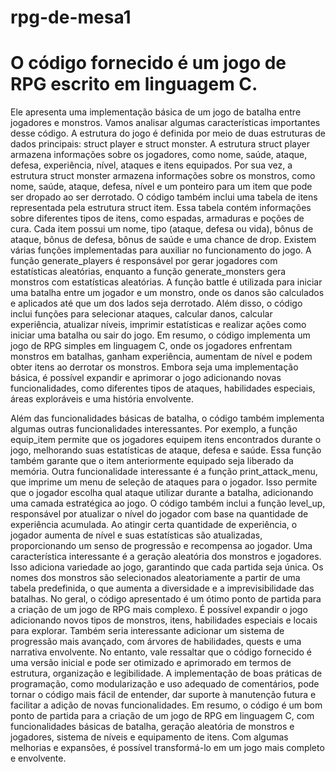 # rpg-de-mesa1
# O código fornecido é um jogo de RPG escrito em linguagem C.
Ele apresenta uma implementação básica de um jogo de batalha entre jogadores e monstros. Vamos analisar algumas características importantes desse código.
A estrutura do jogo é definida por meio de duas estruturas de dados principais: struct player e struct monster.
A estrutura struct player armazena informações sobre os jogadores, como nome, saúde, ataque, defesa, experiência, nível, ataques e itens equipados. Por sua vez, a estrutura struct monster armazena informações sobre os monstros, como nome, saúde, ataque, defesa, nível e um ponteiro para um item que pode ser dropado ao ser derrotado.
O código também inclui uma tabela de itens representada pela estrutura struct item.
Essa tabela contém informações sobre diferentes tipos de itens, como espadas, armaduras e poções de cura.
Cada item possui um nome, tipo (ataque, defesa ou vida), bônus de ataque, bônus de defesa, bônus de saúde e uma chance de drop.
Existem várias funções implementadas para auxiliar no funcionamento do jogo. A função generate_players é responsável por gerar jogadores com estatísticas aleatórias, enquanto a função generate_monsters gera monstros com estatísticas aleatórias. A função battle é utilizada para iniciar uma batalha entre um jogador e um monstro, onde os danos são calculados e aplicados até que um dos lados seja derrotado.
Além disso, o código inclui funções para selecionar ataques, calcular danos, calcular experiência, atualizar níveis, imprimir estatísticas e realizar ações como iniciar uma batalha ou sair do jogo.
Em resumo, o código implementa um jogo de RPG simples em linguagem C, onde os jogadores enfrentam monstros em batalhas, ganham experiência, aumentam de nível e podem obter itens ao derrotar os monstros. Embora seja uma implementação básica, é possível expandir e aprimorar o jogo adicionando novas funcionalidades, como diferentes tipos de ataques, habilidades especiais, áreas exploráveis e uma história envolvente.

Além das funcionalidades básicas de batalha, o código também implementa algumas outras funcionalidades interessantes. Por exemplo, a função equip_item permite que os jogadores equipem itens encontrados durante o jogo, melhorando suas estatísticas de ataque, defesa e saúde. Essa função também garante que o item anteriormente equipado seja liberado da memória.
Outra funcionalidade interessante é a função print_attack_menu, que imprime um menu de seleção de ataques para o jogador. Isso permite que o jogador escolha qual ataque utilizar durante a batalha, adicionando uma camada estratégica ao jogo.
O código também inclui a função level_up, responsável por atualizar o nível do jogador com base na quantidade de experiência acumulada. Ao atingir certa quantidade de experiência, o jogador aumenta de nível e suas estatísticas são atualizadas, proporcionando um senso de progressão e recompensa ao jogador.
Uma característica interessante é a geração aleatória dos monstros e jogadores. Isso adiciona variedade ao jogo, garantindo que cada partida seja única. Os nomes dos monstros são selecionados aleatoriamente a partir de uma tabela predefinida, o que aumenta a diversidade e a imprevisibilidade das batalhas.
No geral, o código apresentado é um ótimo ponto de partida para a criação de um jogo de RPG mais complexo. É possível expandir o jogo adicionando novos tipos de monstros, itens, habilidades especiais e locais para explorar. Também seria interessante adicionar um sistema de progressão mais avançado, com árvores de habilidades, quests e uma narrativa envolvente.
No entanto, vale ressaltar que o código fornecido é uma versão inicial e pode ser otimizado e aprimorado em termos de estrutura, organização e legibilidade. A implementação de boas práticas de programação, como modularização e uso adequado de comentários, pode tornar o código mais fácil de entender, dar suporte à manutenção futura e facilitar a adição de novas funcionalidades.
Em resumo, o código é um bom ponto de partida para a criação de um jogo de RPG em linguagem C, com funcionalidades básicas de batalha, geração aleatória de monstros e jogadores, sistema de níveis e equipamento de itens. Com algumas melhorias e expansões, é possível transformá-lo em um jogo mais completo e envolvente.
